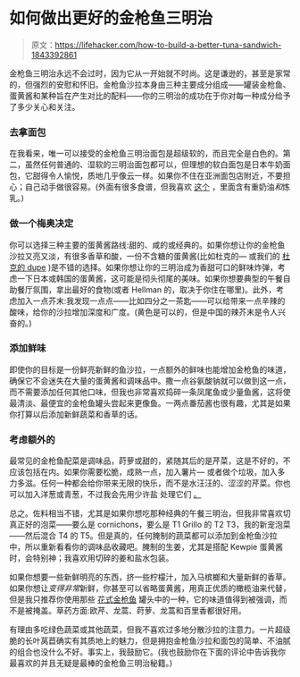 # 如何做出更好的金枪鱼三明治

> 原文：<https://lifehacker.com/how-to-build-a-better-tuna-sandwich-1843392861>

金枪鱼三明治永远不会过时，因为它从一开始就不时尚。这是谦逊的，甚至是家常的，但强烈的安慰和怀旧。金枪鱼沙拉本身由三种主要成分组成——罐装金枪鱼、蛋黄酱和某种旨在产生对比的配料——你的三明治的成功在于你对每一种成分给予了多少关心和关注。



### 去拿面包

在我看来，唯一可以接受的金枪鱼三明治面包是超级软的，而且完全是白色的。第二，虽然任何普通的、湿软的三明治面包都可以，但理想的软白面包是日本牛奶面包，它甜得令人愉悦，质地几乎像云一样。如果你不住在亚洲面包店附近，不要担心；自己动手做很容易。(外面有很多食谱，但我喜欢 [这个](https://food52.com/recipes/30962-hokkaido-milk-bread) ，里面含有重奶油*和*炼乳。)

### 做一个梅奥决定

你可以选择三种主要的蛋黄酱路线:甜的、咸的或经典的。如果你想让你的金枪鱼沙拉又亮又淡，有很多香草和酸，一份不含糖的蛋黄酱(比如杜克的— 或我们的 [杜克的 dupe](https://lifehacker.com/how-to-make-your-own-dukes-style-mayonnaise-1833804415) )是不错的选择。如果你想让你的三明治成为香甜可口的鲜味炸弹，考虑一下日本或韩国的蛋黄酱，这可能是彻头彻尾的美味。如果你想要典型的午餐自助餐厅氛围，拿出最好的食物(或者 Hellman 的，取决于你住在哪里)。此外，考虑加入一点芥末:我发现一点点——比如四分之一茶匙——可以给带来一点辛辣的酸味，给你的沙拉增加深度和广度。(黄色是可以的，但是中国的辣芥末是令人兴奋的。)

### 添加鲜味

即使你的目标是一份鲜亮新鲜的鱼沙拉，一点额外的鲜味也能增加金枪鱼的味道，确保它不会迷失在大量的蛋黄酱和调味品中。撒一点谷氨酸钠就可以做到这一点，而不需要添加任何其他口味，但我也非常喜欢捣碎一条凤尾鱼或少量鱼酱，这将使最清淡、最便宜的金枪鱼罐头尝起来更像鱼。一两点番茄酱也很有趣，尤其是如果你打算以后添加新鲜蔬菜和香草的话。

### 考虑额外的

最常见的金枪鱼配菜是调味品，莳萝或甜的，紧随其后的是芹菜，这是不好的，不应该包括在内。如果你需要松脆，成熟一点，加入薯片— 或者做个垃圾，加入多力多滋。任何一种都会给你带来无限的快乐，而不是水汪汪的、涩涩的芹菜。你也可以加入洋葱或青葱，不过我会先用少许盐 处理它们 [。](https://skillet.lifehacker.com/tame-aggressive-onions-with-a-sprinkling-of-salt-1835942746)

总之。佐料相当不错，尤其是如果你想吃那种经典的午餐三明治，但我非常喜欢切真正好的泡菜——要么是 cornichons，要么是 T1 Grillo 的 T2 T3，我的新宠泡菜——然后混合 T4 的 T5。但是真的，任何腌制的蔬菜都可以添加到金枪鱼沙拉中，所以重新看看你的调味品收藏吧。腌制的生姜，尤其是搭配 Kewpie 蛋黄酱时，会特别神；我喜欢用切碎的姜和盐水包装。

如果你想要一些新鲜明亮的东西，挤一些柠檬汁，加入马槟榔和大量新鲜的香草。如果你想让*变得非常*新鲜，你甚至可以省略蛋黄酱，用真正优质的橄榄油来代替，但是我只推荐你使用那些 [花式金枪鱼](https://lifehacker.com/dont-throw-away-the-oil-from-fancy-cans-of-tinned-fish-1842268447) 罐头中的一种，它的味道值得到被强调，而不是被掩盖。草药方面:欧芹、龙蒿、莳萝、龙蒿和百里香都很好用。

有理由多吃绿色蔬菜或其他蔬菜，但我不喜欢过多地分散沙拉的注意力。一片超级脆的长叶莴苣确实有其质地上的魅力，但是拥抱金枪鱼沙拉和面包的简单、不油腻的组合也没什么不好。事实上，我鼓励它。(我也鼓励你在下面的评论中告诉我你最喜欢的并且无疑是最棒的金枪鱼三明治秘籍。)